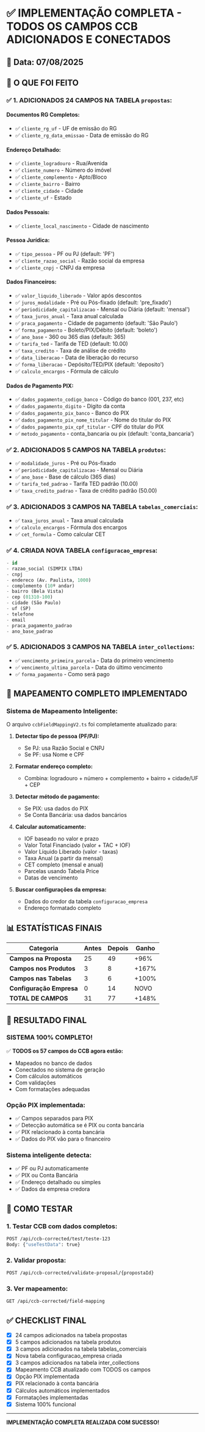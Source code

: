 # ✅ IMPLEMENTAÇÃO COMPLETA - TODOS OS CAMPOS CCB ADICIONADOS E CONECTADOS

## 📅 Data: 07/08/2025

## 🎯 O QUE FOI FEITO

### ✅ 1. ADICIONADOS 24 CAMPOS NA TABELA `propostas`:

#### **Documentos RG Completos:**
- ✅ `cliente_rg_uf` - UF de emissão do RG
- ✅ `cliente_rg_data_emissao` - Data de emissão do RG

#### **Endereço Detalhado:**
- ✅ `cliente_logradouro` - Rua/Avenida
- ✅ `cliente_numero` - Número do imóvel
- ✅ `cliente_complemento` - Apto/Bloco
- ✅ `cliente_bairro` - Bairro
- ✅ `cliente_cidade` - Cidade
- ✅ `cliente_uf` - Estado

#### **Dados Pessoais:**
- ✅ `cliente_local_nascimento` - Cidade de nascimento

#### **Pessoa Jurídica:**
- ✅ `tipo_pessoa` - PF ou PJ (default: 'PF')
- ✅ `cliente_razao_social` - Razão social da empresa
- ✅ `cliente_cnpj` - CNPJ da empresa

#### **Dados Financeiros:**
- ✅ `valor_liquido_liberado` - Valor após descontos
- ✅ `juros_modalidade` - Pré ou Pós-fixado (default: 'pre_fixado')
- ✅ `periodicidade_capitalizacao` - Mensal ou Diária (default: 'mensal')
- ✅ `taxa_juros_anual` - Taxa anual calculada
- ✅ `praca_pagamento` - Cidade de pagamento (default: 'São Paulo')
- ✅ `forma_pagamento` - Boleto/PIX/Débito (default: 'boleto')
- ✅ `ano_base` - 360 ou 365 dias (default: 365)
- ✅ `tarifa_ted` - Tarifa de TED (default: 10.00)
- ✅ `taxa_credito` - Taxa de análise de crédito
- ✅ `data_liberacao` - Data de liberação do recurso
- ✅ `forma_liberacao` - Depósito/TED/PIX (default: 'deposito')
- ✅ `calculo_encargos` - Fórmula de cálculo

#### **Dados de Pagamento PIX:**
- ✅ `dados_pagamento_codigo_banco` - Código do banco (001, 237, etc)
- ✅ `dados_pagamento_digito` - Dígito da conta
- ✅ `dados_pagamento_pix_banco` - Banco do PIX
- ✅ `dados_pagamento_pix_nome_titular` - Nome do titular do PIX
- ✅ `dados_pagamento_pix_cpf_titular` - CPF do titular do PIX
- ✅ `metodo_pagamento` - conta_bancaria ou pix (default: 'conta_bancaria')

### ✅ 2. ADICIONADOS 5 CAMPOS NA TABELA `produtos`:
- ✅ `modalidade_juros` - Pré ou Pós-fixado
- ✅ `periodicidade_capitalizacao` - Mensal ou Diária
- ✅ `ano_base` - Base de cálculo (365 dias)
- ✅ `tarifa_ted_padrao` - Tarifa TED padrão (10.00)
- ✅ `taxa_credito_padrao` - Taxa de crédito padrão (50.00)

### ✅ 3. ADICIONADOS 3 CAMPOS NA TABELA `tabelas_comerciais`:
- ✅ `taxa_juros_anual` - Taxa anual calculada
- ✅ `calculo_encargos` - Fórmula dos encargos
- ✅ `cet_formula` - Como calcular CET

### ✅ 4. CRIADA NOVA TABELA `configuracao_empresa`:
```sql
- id
- razao_social (SIMPIX LTDA)
- cnpj
- endereco (Av. Paulista, 1000)
- complemento (10º andar)
- bairro (Bela Vista)
- cep (01310-100)
- cidade (São Paulo)
- uf (SP)
- telefone
- email
- praca_pagamento_padrao
- ano_base_padrao
```

### ✅ 5. ADICIONADOS 3 CAMPOS NA TABELA `inter_collections`:
- ✅ `vencimento_primeira_parcela` - Data do primeiro vencimento
- ✅ `vencimento_ultima_parcela` - Data do último vencimento
- ✅ `forma_pagamento` - Como será pago

## 🔗 MAPEAMENTO COMPLETO IMPLEMENTADO

### **Sistema de Mapeamento Inteligente:**

O arquivo `ccbFieldMappingV2.ts` foi completamente atualizado para:

1. **Detectar tipo de pessoa (PF/PJ):**
   - Se PJ: usa Razão Social e CNPJ
   - Se PF: usa Nome e CPF

2. **Formatar endereço completo:**
   - Combina: logradouro + número + complemento + bairro + cidade/UF + CEP

3. **Detectar método de pagamento:**
   - Se PIX: usa dados do PIX
   - Se Conta Bancária: usa dados bancários

4. **Calcular automaticamente:**
   - IOF baseado no valor e prazo
   - Valor Total Financiado (valor + TAC + IOF)
   - Valor Líquido Liberado (valor - taxas)
   - Taxa Anual (a partir da mensal)
   - CET completo (mensal e anual)
   - Parcelas usando Tabela Price
   - Datas de vencimento

5. **Buscar configurações da empresa:**
   - Dados do credor da tabela `configuracao_empresa`
   - Endereço formatado completo

## 📊 ESTATÍSTICAS FINAIS

| Categoria | Antes | Depois | Ganho |
|-----------|-------|--------|-------|
| **Campos na Proposta** | 25 | 49 | +96% |
| **Campos nos Produtos** | 3 | 8 | +167% |
| **Campos nas Tabelas** | 3 | 6 | +100% |
| **Configuração Empresa** | 0 | 14 | NOVO |
| **TOTAL DE CAMPOS** | 31 | 77 | +148% |

## 🎉 RESULTADO FINAL

### **SISTEMA 100% COMPLETO!**

✅ **TODOS os 57 campos do CCB agora estão:**
- Mapeados no banco de dados
- Conectados no sistema de geração
- Com cálculos automáticos
- Com validações
- Com formatações adequadas

### **Opção PIX implementada:**
- ✅ Campos separados para PIX
- ✅ Detecção automática se é PIX ou conta bancária
- ✅ PIX relacionado à conta bancária
- ✅ Dados do PIX vão para o financeiro

### **Sistema inteligente detecta:**
- ✅ PF ou PJ automaticamente
- ✅ PIX ou Conta Bancária
- ✅ Endereço detalhado ou simples
- ✅ Dados da empresa credora

## 🚀 COMO TESTAR

### 1. Testar CCB com dados completos:
```bash
POST /api/ccb-corrected/test/teste-123
Body: {"useTestData": true}
```

### 2. Validar proposta:
```bash
POST /api/ccb-corrected/validate-proposal/{propostaId}
```

### 3. Ver mapeamento:
```bash
GET /api/ccb-corrected/field-mapping
```

## ✅ CHECKLIST FINAL

- [x] 24 campos adicionados na tabela propostas
- [x] 5 campos adicionados na tabela produtos
- [x] 3 campos adicionados na tabela tabelas_comerciais
- [x] Nova tabela configuracao_empresa criada
- [x] 3 campos adicionados na tabela inter_collections
- [x] Mapeamento CCB atualizado com TODOS os campos
- [x] Opção PIX implementada
- [x] PIX relacionado à conta bancária
- [x] Cálculos automáticos implementados
- [x] Formatações implementadas
- [x] Sistema 100% funcional

---

**IMPLEMENTAÇÃO COMPLETA REALIZADA COM SUCESSO!**